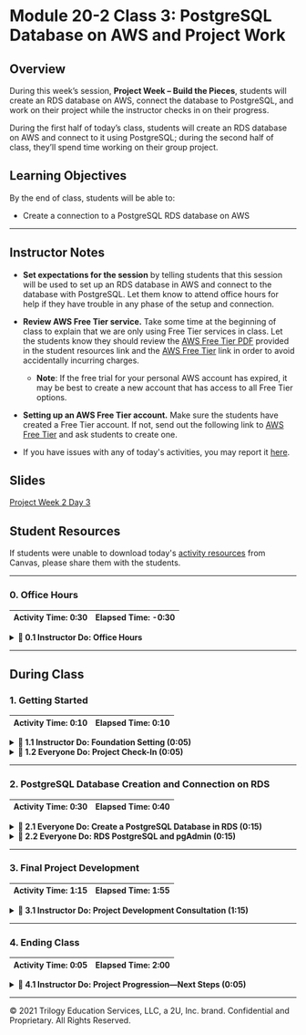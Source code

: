 # Module 20-2 Class 3: PostgreSQL Database on AWS and Project Work

## Overview

During this week’s session, **Project Week – Build the Pieces**,  students will create an RDS database on AWS, connect the database to PostgreSQL, and work on their project while the instructor checks in on their progress. 

During the first half of today’s class, students will create an RDS database on AWS and connect to it using PostgreSQL; during the second half of class, they’ll spend time working on their group project. 

## Learning Objectives

By the end of class, students will be able to:

* Create a connection to a PostgreSQL RDS database on AWS

- - -

## Instructor Notes

* **Set expectations for the session** by telling students that this session will be used to set up an RDS database in AWS and connect to the database with PostgreSQL. Let them know to attend office hours for help if they have trouble in any phase of the setup and connection. 

* **Review AWS Free Tier service.** Take some time at the beginning of class to explain that we are only using Free Tier services in class. Let the students know they should review the [AWS Free Tier PDF](AWS-Free-Tier.pdf) provided in the student resources link and the [AWS Free Tier](https://aws.amazon.com/free/) link in order to avoid accidentally incurring charges. 

  * **Note**: If the free trial for your personal AWS account has expired, it may be best to create a new account that has access to all Free Tier options.

* **Setting up an AWS Free Tier account.** Make sure the students have created a Free Tier account. If not, send out the following link to [AWS Free Tier](https://aws.amazon.com/free/) and ask students to create one. 

* If you have issues with any of today's activities, you may report it [here](http://tiny.cc/BootCampFeedback).

## Slides

[Project Week 2 Day 3](https://docs.google.com/presentation/d/1kmFi6g90YvtMZuNicb2620eZgGccyHQTTQl3hPu7VVQ/edit?usp=sharing)

## Student Resources

If students were unable to download today's [activity resources](https://2u-data-curriculum-team.s3.amazonaws.com/data-viz-online-lesson-plans/20-Lessons/20-2-3-Student_Resources.zip) from Canvas, please share them with the students.

- - -

### 0. Office Hours

| Activity Time: 0:30       |  Elapsed Time:     -0:30  |
|---------------------------|---------------------------|

<details>
  <summary><strong> 📣 0.1 Instructor Do: Office Hours</strong></summary>

* Before you begin class, hold office hours. Office hours should be driven by students. Encourage students to take full advantage of office hours by reminding them that this is their time to ask questions and get assistance from instructional staff for their final project.

* Expect that students may ask for assistance with the following: 

  * Optimizing their machine learning model
  * Cleaning the data and creating visualizations
  * Transforming or loading data for the database 
  * Integrating the database with the project
  * Setting up a Free Tier account in AWS
  * Debugging
  * Issues with merging PRs on GitHub
  * Help with computer issues

</details>



- - -

## During Class 

### 1. Getting Started

| Activity Time:       0:10 |  Elapsed Time:      0:10  |
|---------------------------|---------------------------|

<details>
  <summary><strong>📣 1.1 Instructor Do: Foundation Setting (0:05)</strong></summary>

* Welcome students to class.

* Direct students to post individual questions in the Zoom chat to be addressed by you or your TAs at the end of class.

* Open the slideshow and use slides 1 - 8 to walk through the foundation setting with your class.  Then, you can use slides 9 - 16 as needed for the remainder of the activities. 

* **Program Pointers:** Talk through some of the key logistical things that will help students stay on track for the final project. This is an opportunity to speak to what students may need when they're at this particular point of the program. 

* **This Week - Final Project:** Talk through the key skills students will be learning this week. The activities for Day 1 will focus on creating an RDS database on AWS, connecting to the database using PostgreSQL, and giving students time to work on their final project. On Day 2, the teams will be working on their final project while the instructor checks on their progress to make sure they are on track according to the rubric. 

* **How to Succeed This Week:** Remind your students that they may encounter roadblocks or moments of frustration while setting up and connecting to the RDS database on AWS, optimizing their machine learning model, and applying various coding techniques. Consider sharing something about your personal learning journey. It helps students to recognize that everyone starts somewhere and that they are not alone.

* **Today's Objectives:** Now, outline the concepts that will be covered in today's lesson. Remind students that they can find the relevant activity files in the “Getting Ready for Class” page in their course content.  

</details>

<details>
  <summary><strong>🎉  1.2 Everyone Do: Project Check-In (0:05)</strong></summary>

* Ask the class the following questions and call on students for answers:

    * **Q:** How are you feeling about your progress on the final project so far?

    * **A:** Remind students that their project should be at the following steps of their lifecycle: 
      * Their machine learning model should be plugged into their project but may need some optimization.
      * Their database should be plugged into their project but may need some refining.
      * They should have all the images for the final dashboard. 

    * **Q:** Do teams remember how to connect to a database on AWS? 

    * **A:** Let the teams know that you will be covering how to create an RDS database on AWS and connect to the database using PostgreSQL in the first half of today’s session. 

   * **Q:** Are the teams making progress on their machine learning model?

    * **A:** Let the teams know that you will assist them in the project development consultation section in the second half of today’s session. 

</details>



- - -

### 2. PostgreSQL Database Creation and Connection on RDS

| Activity Time: 0:30 |  Elapsed Time: 0:40  |
|---------------------------|---------------------------|

<details>
  <summary><strong> 🎉 2.1 Everyone Do: Create a PostgreSQL Database in RDS (0:15)</strong></summary>

* In this group activity, the students will create a PostgreSQL database in RDS on Amazon Web Services. 

* Make sure the students can download and open the [AWS Free Tier](AWS-Free-Tier.pdf) and [AWS_RDS_guide.pdf](AWS_RDS_guide.pdf) files from the AWS link. 

  * **Note:** Let the students know that Amazon often changes the interface on the management console, so the steps provided in these documents may differ slightly from the current settings. 

  * Send out the link to [Creating and connecting to PostgreSQL DB instance](https://docs.aws.amazon.com/AmazonRDS/latest/UserGuide/CHAP_GettingStarted.CreatingConnecting.PostgreSQL.html) for the latest on creating a PostgreSQL database. 

* Explain to students that today's class will utilize Amazon Web Services. Everything used in class will be available under Amazon's Free Tier program, but students should be careful not to choose any options that have associated costs. Students should also delete their RDS databases after class so that no further costs are incurred. We will cover the steps for deleting RDS databases at the end of class.

* Log in to the AWS Management Console and navigate to the **RDS** section under **Database**.

  ![rds_console](Images/rds_console.png)

* Scroll down to the "Create database" section and click the **Create database** button. 

* **Note** AWS may have a different screen than the one pictured below. If this is the first time using the service, the orange **Create database** will still be at the bottom.

  * **Important!** Tell the students not to click the **Create database** button at the top under the "Amazon Aurora" section. 

  ![create_db_button](Images/create_db_button.png)

* After clicking the **Create database** button, you will be redirected to the "Create database" page to begin the configuration of your database. 

  * **Note:** On the new database creation flow, you will see a "Create database" section with two options. If students see this page, tell them to select the "standard create" option; this is where we'll set all the configuration options. 

    ![Create a database in RDS and choose a database creation method](Images/database_creation_method.png)

* Next, in the "Engine options" section, select **PostgreSQL** and version `11.11-R1` is sufficient. 

  ![postgres_select](Images/postgres_select.png)

* If available, under **Templates**, select **Free Tier**.

  ![Free Tier](Images/free_tier.png)

* Fill out the fields under “Settings.” 

  * In **step 1**, give your database instance identifier the name `myPostgresDB`, and in **step 2**, use `root` as the master username.

    * **Note**: Although the database instance identifier and master username can take any name you choose, we recommend sticking to these settings in this case for consistency.

  * In **step 3**, uncheck the "Auto generate password" box.

  * In **step 4**, enter a password and be sure to record it somewhere. The other settings will be accessible in the future, but the password will not.

    ![db settings](Images/db_settings.png)

* In the "Additional configuration" section, make sure the port is `5432`, and "Password authentication" is selected in the "Database authentication" section. 

  ![db settings](Images/db_port_pwd.png)

* In the "Connectivity" section, select "Yes" under the "Public accessibility" option. 

  * Explain that this does not mean anyone can access the database, as a password is still required, but it allows connections from outside sources like pgAdmin.

    ![public accessible](Images/public_accessible.png)

  * Next, in the "Additional configuration" section, click the down arrow to show the "Database options" fields. 

  * Name your database **my_data_class_db** for the sake of consistency. Keep the default settings in the other fields.

  * And, in the "Backup" section, **uncheck** the boxes for "Enable automatic backups" and "Enable Performance Insights."

    ![database_options](Images/database_options.png)

  * And, **uncheck** the boxes for "Enable Enhanced Monitoring" and "Enable auto minor version upgrade."

    ![additional options](Images/additional_options.png)

  * Leave everything else as is, and be sure to mention to students the **estimated monthly costs** at the end. 
  
* Now, explain Free Tier: 

  * Free Tier was selected so these costs will not be incurred.

  * We will clean up the database at the end of class to make sure nothing is left running.

* For the last step, click **Create Database** followed by **View DB Instance details** to navigate to the instance console page. 

* **Note:** The database creation on AWS's end will take anywhere from 10 to 15 minutes.

</details>

<details>
  <summary><strong> 🎉 2.2 Everyone Do: RDS PostgreSQL and pgAdmin (0:15)</strong></summary>

* First, make sure that the team member assigned the **Triangle** role as the owner of the database follows along with you. If that team member's database is not up and running, then another team member that has their database up and running should follow along. Any team member who wants to follow along is welcome. 

* Explain the following about the new RDS database:

  * RDS stands for Relational Database Service. This is what Amazon uses to host a variety of relational databases in the cloud.

  * These databases can have different dialects, such as MySQL, PostgreSQL, and Amazon's own Aurora database.

  * The database that was created at the beginning of class uses PostgreSQL.

* In the console, navigate to the DB instance created earlier. There will be a lot of information available, but we'll use only a few points of interest. Go over the console page, explaining these key points:

  * The "Summary" section shows the kind of database the instance is and whether it is available.

    ![db summary](Images/db_summary.png)

  * The database metrics can largely be ignored for now.

  * The "Connectivity and security" tab lists the endpoint, port, and security groups associated with the instance. The endpoint will be used to connect to the database.

    ![db connection](Images/db_connection.png)

  * The rest of the tabs contain more information about the instance, such as backups and logs, but students will not need to be concerned with these tabs for class.

* Have the students open the [AWS_RDS_guide.pdf](AWS_RDS_guide.pdf) to follow along, especially the team member assigned the **Triangle** role.  

* Make sure everyone has the pgAdmin 4 UI installed. Direct students who do not have it installed to the [pgAdmin download page](https://www.pgadmin.org/download/) to download the appropriate version for their operating system.

* Open up the pgAdmin UI. Explain the following to students:

  * pgAdmin will connect to a cloud-based database, such as AWS, as well as local databases.

  * pgAdmin offers a visual interface for managing data.

* Log in to the AWS console and navigate to "RDS" under "Database."

  ![RDS console](Images/rds_console.png)

* Click on the "Services" dropdown arrow on the top left, and then select "RDS". In the "Resources" section to the right, select "DB Instances."
 
  ![instance_menu.png](Images/instance_menu.png)

* Go to the database created earlier, `mypostgresdb`.

* Navigate to the "Security Group" rules section on the right, and explain the following:

  * These security groups tell the RDS instance what traffic is allowed in and out of the database.

  * The security settings can range from restrictive, such as a specific URL, to open.

* In this activity, the database will be open to all traffic; however, this is not recommended for production code. 

* Click the security group for type "CIDR/IP - Inbound."

  ![security_inbound](Images/security_indbound.png)

* You will be redirected to a new page. Follow these steps to give the database access to all inbound traffic:

  * Click on the "Inbound rules" tab,then click **Edit Inbound Rules**. This will bring up a menu to set rules for the security group.

    ![inbound_edit](Images/inbound_edit.png)

  * Change the “Source” to "Anywhere" and click **Save**. The RDS instance will now accept a connection from anywhere. This isn't completely open to the world because the endpoint, username, and password are still needed to connect.

      ![ip_source](Images/ip_source.png)

* Navigate back to the instance console, and have the class find the endpoint in the "Connectivity" tab.

  ![db connection](Images/db_connection.png)

* Open up pgAdmin, right-click **Servers**, and then go to "Create - Server". Then, walk through the following steps to create a connection to the AWS RDS instance:

  * Under the "General" tab, enter the server name as `my_aws_postgres_rds`.

    ![server name](Images/general_tab.png)

  * Under the "Connection" tab, do the following:

    * Enter the endpoint in the "Hostname/address" field. This is unique to the instance.

    * Enter 'postgres' in the "Maintenance database" field. This is the default for all postgres RDS instances.

    * Enter the username in the "Username" field&mdash;in this case, `root`.

    * Enter the password that was created for your RDS instance.

    * Check the box next to "Save Password."

  * Click **Save**. If all information is entered correctly, this will set up the connection and not return an error.

    ![connection tab](Images/connection_tab.png)

* To delete a database, students can follow this link on [Deleting a DB instance](https://docs.aws.amazon.com/AmazonRDS/latest/UserGuide/CHAP_GettingStarted.CreatingConnecting.PostgreSQL.html#CHAP_GettingStarted.Deleting.PostgreSQL).

  ![deleting a database instance](Images/deleting_database.png)

* Have the TAs verify that every student has a working connection in pgAdmin. Since the class should be using the same username and DB name, the biggest issue could be passwords.

</details>



- - -

### 3. Final Project Development

| Activity Time:       1:15 |  Elapsed Time:      1:55  |
|---------------------------|---------------------------|

<details>
  <summary><strong>📣  3.1 Instructor Do: Project Development Consultation (1:15) </strong></summary>

* Have the students work on their final project, and let them know that you'll be checking in on the progress each team has made on their project. 

* Create breakout rooms for each team, and have them begin working on their project. If a team is not currently checking in with you, they should be focusing on their project goals for this segment.

* Encourage participation by reminding them that this is their time to ask questions and get assistance from their instructional staff as they’re working on their projects over Zoom with their team members, so they should take full advantage of the time.

* Expect that students may ask for assistance with the following:

  * Cleaning the data and creating visualizations
  * Transforming or loading data for the database 
  * Integrating the database with the project
  * Setting up a Free Tier account in AWS
  * Debugging
  * Issues with merging PRs on GitHub
  * Help with computer issues 

* **Note:** Depending on the number of teams in your cohort, break up the time allotment to spend an equal amount of time with each team.

* Answer any questions before ending class. 

</details>



- - - 

### 4. Ending Class

| Activity Time:       0:05 |  Elapsed Time:      2:00  |
|---------------------------|---------------------------|

<details>
  <summary><strong>📣  4.1 Instructor Do: Project Progression&mdash;Next Steps (0:05) </strong></summary>

* Before ending class, let the teams know where they should be on their project timeline for next class. 

* For the next class, the students should be working on the following:
   * Connecting their machine learning model to the project
   * Optimizing the integration of the database into the project 
   * Cleaning up the GitHub repository&mdash;merging branches, removing unneeded files, such as testing code, and unused datasets. 

</details>



---

© 2021 Trilogy Education Services, LLC, a 2U, Inc. brand.  Confidential and Proprietary.  All Rights Reserved.
